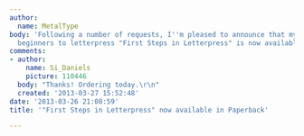 ```yaml
---
author:
  name: MetalType
body: 'Following a number of requests, I''m pleased to announce that my book for absolute
  beginners to letterpress "First Steps in Letterpress" is now available as a Paperback:  http://j.mp/10f3UmO '
comments:
- author:
    name: Si_Daniels
    picture: 110446
  body: "Thanks! Ordering today.\r\n"
  created: '2013-03-27 15:52:48'
date: '2013-03-26 21:08:59'
title: '"First Steps in Letterpress" now available in Paperback'

---
```

